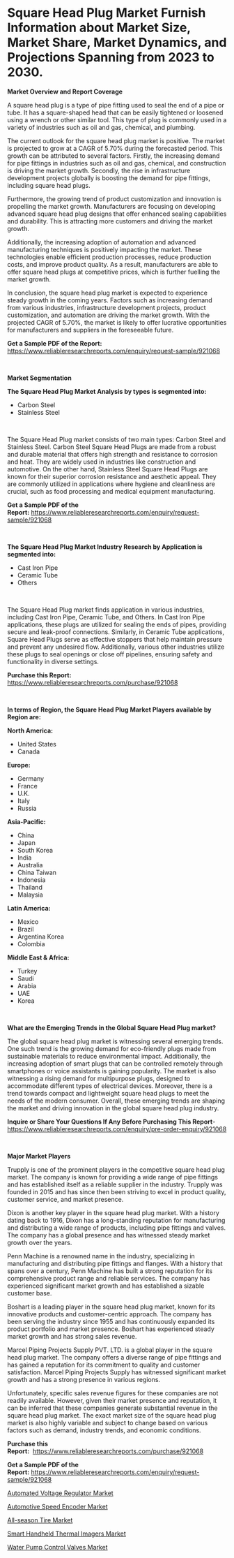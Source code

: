 <p><h1>Square Head Plug Market Furnish Information about Market Size, Market Share, Market Dynamics, and Projections Spanning from 2023 to 2030.</h1></p><p><strong>Market Overview and Report Coverage</strong></p>
<p><p>A square head plug is a type of pipe fitting used to seal the end of a pipe or tube. It has a square-shaped head that can be easily tightened or loosened using a wrench or other similar tool. This type of plug is commonly used in a variety of industries such as oil and gas, chemical, and plumbing.</p><p>The current outlook for the square head plug market is positive. The market is projected to grow at a CAGR of 5.70% during the forecasted period. This growth can be attributed to several factors. Firstly, the increasing demand for pipe fittings in industries such as oil and gas, chemical, and construction is driving the market growth. Secondly, the rise in infrastructure development projects globally is boosting the demand for pipe fittings, including square head plugs.</p><p>Furthermore, the growing trend of product customization and innovation is propelling the market growth. Manufacturers are focusing on developing advanced square head plug designs that offer enhanced sealing capabilities and durability. This is attracting more customers and driving the market growth.</p><p>Additionally, the increasing adoption of automation and advanced manufacturing techniques is positively impacting the market. These technologies enable efficient production processes, reduce production costs, and improve product quality. As a result, manufacturers are able to offer square head plugs at competitive prices, which is further fuelling the market growth.</p><p>In conclusion, the square head plug market is expected to experience steady growth in the coming years. Factors such as increasing demand from various industries, infrastructure development projects, product customization, and automation are driving the market growth. With the projected CAGR of 5.70%, the market is likely to offer lucrative opportunities for manufacturers and suppliers in the foreseeable future.</p></p>
<p><strong>Get a Sample PDF of the Report:</strong> <a href="https://www.reliableresearchreports.com/enquiry/request-sample/921068">https://www.reliableresearchreports.com/enquiry/request-sample/921068</a></p>
<p>&nbsp;</p>
<p><strong>Market Segmentation</strong></p>
<p><strong>The Square Head Plug Market Analysis by types is segmented into:</strong></p>
<p><ul><li>Carbon Steel</li><li>Stainless Steel</li></ul></p>
<p>&nbsp;</p>
<p><p>The Square Head Plug market consists of two main types: Carbon Steel and Stainless Steel. Carbon Steel Square Head Plugs are made from a robust and durable material that offers high strength and resistance to corrosion and heat. They are widely used in industries like construction and automotive. On the other hand, Stainless Steel Square Head Plugs are known for their superior corrosion resistance and aesthetic appeal. They are commonly utilized in applications where hygiene and cleanliness are crucial, such as food processing and medical equipment manufacturing.</p></p>
<p><strong>Get a Sample PDF of the Report:</strong>&nbsp;<a href="https://www.reliableresearchreports.com/enquiry/request-sample/921068">https://www.reliableresearchreports.com/enquiry/request-sample/921068</a></p>
<p>&nbsp;</p>
<p><strong>The Square Head Plug Market Industry Research by Application is segmented into:</strong></p>
<p><ul><li>Cast Iron Pipe</li><li>Ceramic Tube</li><li>Others</li></ul></p>
<p>&nbsp;</p>
<p><p>The Square Head Plug market finds application in various industries, including Cast Iron Pipe, Ceramic Tube, and Others. In Cast Iron Pipe applications, these plugs are utilized for sealing the ends of pipes, providing secure and leak-proof connections. Similarly, in Ceramic Tube applications, Square Head Plugs serve as effective stoppers that help maintain pressure and prevent any undesired flow. Additionally, various other industries utilize these plugs to seal openings or close off pipelines, ensuring safety and functionality in diverse settings.</p></p>
<p><strong>Purchase this Report:</strong>&nbsp; <a href="https://www.reliableresearchreports.com/purchase/921068">https://www.reliableresearchreports.com/purchase/921068</a></p>
<p>&nbsp;</p>
<p><strong>In terms of Region, the Square Head Plug Market Players available by Region are:</strong></p>
<p>
    <p> <strong> North America: </strong>
        <ul>
            <li>United States</li>
            <li>Canada</li>
        </ul>
        </p> 
    <p> <strong> Europe: </strong>
        <ul>
            <li>Germany</li>
            <li>France</li>
            <li>U.K.</li>
            <li>Italy</li>
            <li>Russia</li>
        </ul>
        </p> 
    <p> <strong> Asia-Pacific: </strong>
        <ul>
            <li>China</li>
            <li>Japan</li>
            <li>South Korea</li>
            <li>India</li>
            <li>Australia</li>
            <li>China Taiwan</li>
            <li>Indonesia</li>
            <li>Thailand</li>
            <li>Malaysia</li>
        </ul>
        </p> 
    <p> <strong> Latin America: </strong>
        <ul>
            <li>Mexico</li>
            <li>Brazil</li>
            <li>Argentina Korea</li>
            <li>Colombia</li>
        </ul>
        </p> 
    <p> <strong> Middle East & Africa: </strong>
        <ul>
            <li>Turkey</li>
            <li>Saudi</li>
            <li>Arabia</li>
            <li>UAE</li>
            <li>Korea</li>
        </ul>
    </p>
    </p>
<p>&nbsp;</p>
<p><strong>What are the Emerging Trends in the Global Square Head Plug market?</strong></p>
<p><p>The global square head plug market is witnessing several emerging trends. One such trend is the growing demand for eco-friendly plugs made from sustainable materials to reduce environmental impact. Additionally, the increasing adoption of smart plugs that can be controlled remotely through smartphones or voice assistants is gaining popularity. The market is also witnessing a rising demand for multipurpose plugs, designed to accommodate different types of electrical devices. Moreover, there is a trend towards compact and lightweight square head plugs to meet the needs of the modern consumer. Overall, these emerging trends are shaping the market and driving innovation in the global square head plug industry.</p></p>
<p><strong>Inquire or Share Your Questions If Any Before Purchasing This Report</strong>- <a href="https://www.reliableresearchreports.com/enquiry/pre-order-enquiry/921068">https://www.reliableresearchreports.com/enquiry/pre-order-enquiry/921068</a></p>
<p>&nbsp;</p>
<p><strong>Major Market Players</strong></p>
<p><p>Trupply is one of the prominent players in the competitive square head plug market. The company is known for providing a wide range of pipe fittings and has established itself as a reliable supplier in the industry. Trupply was founded in 2015 and has since then been striving to excel in product quality, customer service, and market presence.</p><p>Dixon is another key player in the square head plug market. With a history dating back to 1916, Dixon has a long-standing reputation for manufacturing and distributing a wide range of products, including pipe fittings and valves. The company has a global presence and has witnessed steady market growth over the years.</p><p>Penn Machine is a renowned name in the industry, specializing in manufacturing and distributing pipe fittings and flanges. With a history that spans over a century, Penn Machine has built a strong reputation for its comprehensive product range and reliable services. The company has experienced significant market growth and has established a sizable customer base.</p><p>Boshart is a leading player in the square head plug market, known for its innovative products and customer-centric approach. The company has been serving the industry since 1955 and has continuously expanded its product portfolio and market presence. Boshart has experienced steady market growth and has strong sales revenue.</p><p>Marcel Piping Projects Supply PVT. LTD. is a global player in the square head plug market. The company offers a diverse range of pipe fittings and has gained a reputation for its commitment to quality and customer satisfaction. Marcel Piping Projects Supply has witnessed significant market growth and has a strong presence in various regions.</p><p>Unfortunately, specific sales revenue figures for these companies are not readily available. However, given their market presence and reputation, it can be inferred that these companies generate substantial revenue in the square head plug market. The exact market size of the square head plug market is also highly variable and subject to change based on various factors such as demand, industry trends, and economic conditions.</p></p>
<p><strong>Purchase this Report:</strong>&nbsp;&nbsp;<a href="https://www.reliableresearchreports.com/purchase/921068">https://www.reliableresearchreports.com/purchase/921068</a></p>
<p></p>
<p><strong>Get a Sample PDF of the Report:</strong>&nbsp;<a href="https://www.reliableresearchreports.com/enquiry/request-sample/921068">https://www.reliableresearchreports.com/enquiry/request-sample/921068</a></p>
<p><p><a href="https://medium.com/@brendajames1938/automated-voltage-regulator-market-exploring-market-share-market-trends-and-future-growth-f9802b18aada">Automated Voltage Regulator Market</a></p><p><a href="https://github.com/aashishrp02/Market-Research-Report-List-1/blob/main/automotive-speed-encoder-market.md">Automotive Speed Encoder Market</a></p><p><a href="https://github.com/aashishrp/Market-Research-Report-List-1/blob/main/all-season-tire-market.md">All-season Tire Market</a></p><p><a href="https://www.linkedin.com/pulse/smart-handheld-thermal-imagers-market-insights-players-g1qne/">Smart Handheld Thermal Imagers Market</a></p><p><a href="https://www.linkedin.com/pulse/water-pump-control-valves-market-share-amp-new-trends-8n6ve/">Water Pump Control Valves Market</a></p></p>